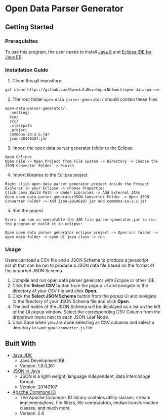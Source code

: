 # Open Data Parser Generator

## Getting Started

### Prerequisites

To use this program, the user needs to install [Java 8](https://www.oracle.com/technetwork/java/javase/downloads/jdk8-downloads-2133151.html) and [Eclipse IDE for Java EE](https://www.eclipse.org/downloads/).

### Installation Guide

1. Clone this git repository.

```bash
git clone https://github.com/OpendataDeveloperNetwork/open-data-parser-generator
```

2. The root folder `open-data-parser-generator/` should contain these files:

```
open-data-parser-generator/
  .setting/
  bin/
  src/
  .classpath
  .project
  commons-io-2.6.jar
  json-20140107.jar
```

3. Import the open data parser generator folder to the Eclipse

```
Open Eclipse
Open File -> Open Project from File System -> Directory -> Choose the JSON Converter Folder -> Finish
```

4. Import libraries to the Eclipse project

```
Right click open data parser generator project inside the Project Explorer in your Eclipse -> choose Properties 
Click Java Build Path -> Under Libraries -> Add External JARs 
Open open-data-parser-generatorJSON Converter Folder -> Open JSON Converter Folder -> Add json-20140107.jar and commons-io-2.6.jar
```

5. Run the project

```
Users can run an executable the JAR file parser-generator.jar to run the program or build it in eclipse:

Open open data parser generator eclipse project -> Open src folder -> open main folder -> open UI java class -> run
```

### Usage


Users can load a CSV file and a JSON Schema to produce a javascript script that can be run to produce a JSON data file based on the format of the imported JSON Schema.

1. Compile and run open data parser generator with Eclipse or other IDE.
2. Click the **Select CSV** button from the popup UI and navigate to the directory of your CSV file and click **Open**.
3. Click the **Select JSON Schema** button from the popup UI and navigate to the firectory of your JSON Schema file and click **Open**.
4. The leaf nodes of the JSON Schema will be displayed as a list on the left of the UI popup window. Select the corresponding CSV Column from the dropdown menu next to each JSON Leaf Node.
5. Click Save when you are done selecting all CSV columns and select a directory to save your `converter.js` file.

## Built With
* [Java JDK](https://www.oracle.com/technetwork/java/javase/downloads/jdk8-downloads-2133151.html)
  * Java Development Kit
  * Version: 1.8.0_181
* [JSON in Java](https://mvnrepository.com/artifact/org.json/json/20140107)
  * JSON is a light-weight, language independent, data interchange format.
  * Version: 20140107
* [Apache Commons IO](https://mvnrepository.com/artifact/commons-io/commons-io/2.6)
  * The Apache Commons IO library contains utility classes, stream implementations, file filters, file comparators, endian transformation classes, and much more.
  * Version: 2.6
